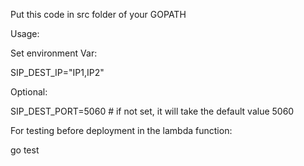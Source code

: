 Put this code in src folder of your GOPATH

Usage: 

Set environment Var:  

SIP_DEST_IP="IP1,IP2"


Optional: 

SIP_DEST_PORT=5060 # if not set, it will take the default value 5060


For testing before deployment in the lambda function: 

go test 
